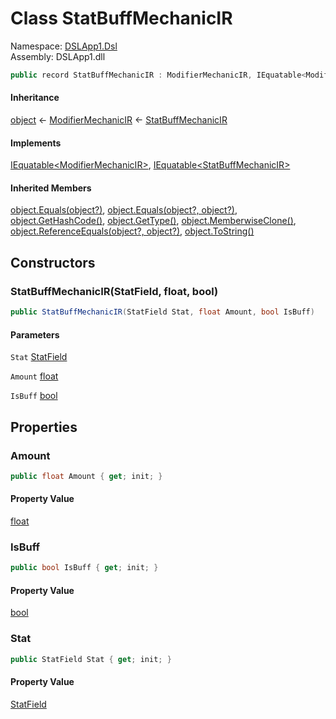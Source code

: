 # <a id="DSLApp1_Dsl_StatBuffMechanicIR"></a> Class StatBuffMechanicIR

Namespace: [DSLApp1.Dsl](DSLApp1.Dsl.md)  
Assembly: DSLApp1.dll  

```csharp
public record StatBuffMechanicIR : ModifierMechanicIR, IEquatable<ModifierMechanicIR>, IEquatable<StatBuffMechanicIR>
```

#### Inheritance

[object](https://learn.microsoft.com/dotnet/api/system.object) ← 
[ModifierMechanicIR](DSLApp1.Dsl.ModifierMechanicIR.md) ← 
[StatBuffMechanicIR](DSLApp1.Dsl.StatBuffMechanicIR.md)

#### Implements

[IEquatable<ModifierMechanicIR\>](https://learn.microsoft.com/dotnet/api/system.iequatable\-1), 
[IEquatable<StatBuffMechanicIR\>](https://learn.microsoft.com/dotnet/api/system.iequatable\-1)

#### Inherited Members

[object.Equals\(object?\)](https://learn.microsoft.com/dotnet/api/system.object.equals\#system\-object\-equals\(system\-object\)), 
[object.Equals\(object?, object?\)](https://learn.microsoft.com/dotnet/api/system.object.equals\#system\-object\-equals\(system\-object\-system\-object\)), 
[object.GetHashCode\(\)](https://learn.microsoft.com/dotnet/api/system.object.gethashcode), 
[object.GetType\(\)](https://learn.microsoft.com/dotnet/api/system.object.gettype), 
[object.MemberwiseClone\(\)](https://learn.microsoft.com/dotnet/api/system.object.memberwiseclone), 
[object.ReferenceEquals\(object?, object?\)](https://learn.microsoft.com/dotnet/api/system.object.referenceequals), 
[object.ToString\(\)](https://learn.microsoft.com/dotnet/api/system.object.tostring)

## Constructors

### <a id="DSLApp1_Dsl_StatBuffMechanicIR__ctor_DSLApp1_Dsl_StatField_System_Single_System_Boolean_"></a> StatBuffMechanicIR\(StatField, float, bool\)

```csharp
public StatBuffMechanicIR(StatField Stat, float Amount, bool IsBuff)
```

#### Parameters

`Stat` [StatField](DSLApp1.Dsl.StatField.md)

`Amount` [float](https://learn.microsoft.com/dotnet/api/system.single)

`IsBuff` [bool](https://learn.microsoft.com/dotnet/api/system.boolean)

## Properties

### <a id="DSLApp1_Dsl_StatBuffMechanicIR_Amount"></a> Amount

```csharp
public float Amount { get; init; }
```

#### Property Value

 [float](https://learn.microsoft.com/dotnet/api/system.single)

### <a id="DSLApp1_Dsl_StatBuffMechanicIR_IsBuff"></a> IsBuff

```csharp
public bool IsBuff { get; init; }
```

#### Property Value

 [bool](https://learn.microsoft.com/dotnet/api/system.boolean)

### <a id="DSLApp1_Dsl_StatBuffMechanicIR_Stat"></a> Stat

```csharp
public StatField Stat { get; init; }
```

#### Property Value

 [StatField](DSLApp1.Dsl.StatField.md)


